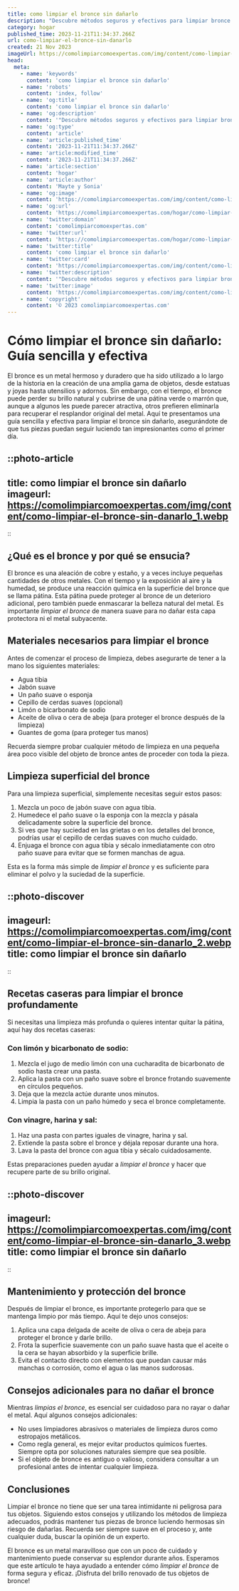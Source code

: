 ```yaml
---
title: como limpiar el bronce sin dañarlo
description: "Descubre métodos seguros y efectivos para limpiar bronce sin dañarlo. Consejos fáciles para mantener su brillo con ingredientes caseros."
category: hogar
published_time: 2023-11-21T11:34:37.266Z
url: como-limpiar-el-bronce-sin-danarlo
created: 21 Nov 2023
imageUrl: https://comolimpiarcomoexpertas.com/img/content/como-limpiar-el-bronce-sin-danarlo_1.webp
head:
  meta:
    - name: 'keywords'
      content: 'como limpiar el bronce sin dañarlo'
    - name: 'robots'
      content: 'index, follow'
    - name: 'og:title'
      content: 'como limpiar el bronce sin dañarlo'
    - name: 'og:description'
      content: '"Descubre métodos seguros y efectivos para limpiar bronce sin dañarlo. Consejos fáciles para mantener su brillo con ingredientes caseros."'
    - name: 'og:type'
      content: 'article'
    - name: 'article:published_time'
      content: '2023-11-21T11:34:37.266Z'
    - name: 'article:modified_time'
      content: '2023-11-21T11:34:37.266Z'
    - name: 'article:section'
      content: 'hogar'
    - name: 'article:author'
      content: 'Mayte y Sonia'
    - name: 'og:image'
      content: 'https://comolimpiarcomoexpertas.com/img/content/como-limpiar-el-bronce-sin-danarlo_3.webp'
    - name: 'og:url'
      content: 'https://comolimpiarcomoexpertas.com/hogar/como-limpiar-el-bronce-sin-danarlo'
    - name: 'twitter:domain'
      content: 'comolimpiarcomoexpertas.com'
    - name: 'twitter:url'
      content: 'https://comolimpiarcomoexpertas.com/hogar/como-limpiar-el-bronce-sin-danarlo'
    - name: 'twitter:title'
      content: 'como limpiar el bronce sin dañarlo'
    - name: 'twitter:card'
      content: 'https://comolimpiarcomoexpertas.com/img/content/como-limpiar-el-bronce-sin-danarlo_3.webp'
    - name: 'twitter:description'
      content: '"Descubre métodos seguros y efectivos para limpiar bronce sin dañarlo. Consejos fáciles para mantener su brillo con ingredientes caseros."'
    - name: 'twitter:image'
      content: 'https://comolimpiarcomoexpertas.com/img/content/como-limpiar-el-bronce-sin-danarlo_3.webp'
    - name: 'copyright'
      content: '© 2023 comolimpiarcomoexpertas.com'
---
```

# Cómo limpiar el bronce sin dañarlo: Guía sencilla y efectiva

El bronce es un metal hermoso y duradero que ha sido utilizado a lo largo de la historia en la creación de una amplia gama de objetos, desde estatuas y joyas hasta utensilios y adornos. Sin embargo, con el tiempo, el bronce puede perder su brillo natural y cubrirse de una pátina verde o marrón que, aunque a algunos les puede parecer atractiva, otros prefieren eliminarla para recuperar el resplandor original del metal. Aquí te presentamos una guía sencilla y efectiva para limpiar el bronce sin dañarlo, asegurándote de que tus piezas puedan seguir luciendo tan impresionantes como el primer día.

::photo-article
---
title: como limpiar el bronce sin dañarlo
imageurl: https://comolimpiarcomoexpertas.com/img/content/como-limpiar-el-bronce-sin-danarlo_1.webp
---
::

## ¿Qué es el bronce y por qué se ensucia?

El bronce es una aleación de cobre y estaño, y a veces incluye pequeñas cantidades de otros metales. Con el tiempo y la exposición al aire y la humedad, se produce una reacción química en la superficie del bronce que se llama pátina. Esta pátina puede proteger al bronce de un deterioro adicional, pero también puede enmascarar la belleza natural del metal. Es importante *limpiar el bronce* de manera suave para no dañar esta capa protectora ni el metal subyacente.

## Materiales necesarios para limpiar el bronce

Antes de comenzar el proceso de limpieza, debes asegurarte de tener a la mano los siguientes materiales:

- Agua tibia
- Jabón suave
- Un paño suave o esponja
- Cepillo de cerdas suaves (opcional)
- Limón o bicarbonato de sodio
- Aceite de oliva o cera de abeja (para proteger el bronce después de la limpieza)
- Guantes de goma (para proteger tus manos)

Recuerda siempre probar cualquier método de limpieza en una pequeña área poco visible del objeto de bronce antes de proceder con toda la pieza.

## Limpieza superficial del bronce

Para una limpieza superficial, simplemente necesitas seguir estos pasos:

1. Mezcla un poco de jabón suave con agua tibia.
2. Humedece el paño suave o la esponja con la mezcla y pásala delicadamente sobre la superficie del bronce.
3. Si ves que hay suciedad en las grietas o en los detalles del bronce, podrías usar el cepillo de cerdas suaves con mucho cuidado.
4. Enjuaga el bronce con agua tibia y sécalo inmediatamente con otro paño suave para evitar que se formen manchas de agua.

Esta es la forma más simple de *limpiar el bronce* y es suficiente para eliminar el polvo y la suciedad de la superficie.


::photo-discover
---
imageurl: https://comolimpiarcomoexpertas.com/img/content/como-limpiar-el-bronce-sin-danarlo_2.webp
title: como limpiar el bronce sin dañarlo
---
::

## Recetas caseras para limpiar el bronce profundamente

Si necesitas una limpieza más profunda o quieres intentar quitar la pátina, aquí hay dos recetas caseras:

### Con limón y bicarbonato de sodio:

1. Mezcla el jugo de medio limón con una cucharadita de bicarbonato de sodio hasta crear una pasta.
2. Aplica la pasta con un paño suave sobre el bronce frotando suavemente en círculos pequeños.
3. Deja que la mezcla actúe durante unos minutos.
4. Limpia la pasta con un paño húmedo y seca el bronce completamente.

### Con vinagre, harina y sal:

1. Haz una pasta con partes iguales de vinagre, harina y sal.
2. Extiende la pasta sobre el bronce y déjala reposar durante una hora.
3. Lava la pasta del bronce con agua tibia y sécalo cuidadosamente.

Estas preparaciones pueden ayudar a *limpiar el bronce* y hacer que recupere parte de su brillo original.


::photo-discover
---
imageurl: https://comolimpiarcomoexpertas.com/img/content/como-limpiar-el-bronce-sin-danarlo_3.webp
title: como limpiar el bronce sin dañarlo
---
::

## Mantenimiento y protección del bronce

Después de limpiar el bronce, es importante protegerlo para que se mantenga limpio por más tiempo. Aquí te dejo unos consejos:

1. Aplica una capa delgada de aceite de oliva o cera de abeja para proteger el bronce y darle brillo.
2. Frota la superficie suavemente con un paño suave hasta que el aceite o la cera se hayan absorbido y la superficie brille.
3. Evita el contacto directo con elementos que puedan causar más manchas o corrosión, como el agua o las manos sudorosas.

## Consejos adicionales para no dañar el bronce

Mientras *limpias el bronce*, es esencial ser cuidadoso para no rayar o dañar el metal. Aquí algunos consejos adicionales:

- No uses limpiadores abrasivos o materiales de limpieza duros como estropajos metálicos.
- Como regla general, es mejor evitar productos químicos fuertes. Siempre opta por soluciones naturales siempre que sea posible.
- Si el objeto de bronce es antiguo o valioso, considera consultar a un profesional antes de intentar cualquier limpieza.

## Conclusiones

Limpiar el bronce no tiene que ser una tarea intimidante ni peligrosa para tus objetos. Siguiendo estos consejos y utilizando los métodos de limpieza adecuados, podrás mantener tus piezas de bronce luciendo hermosas sin riesgo de dañarlas. Recuerda ser siempre suave en el proceso y, ante cualquier duda, buscar la opinión de un experto. 

El bronce es un metal maravilloso que con un poco de cuidado y mantenimiento puede conservar su esplendor durante años. Esperamos que este artículo te haya ayudado a entender cómo *limpiar el bronce* de forma segura y eficaz. ¡Disfruta del brillo renovado de tus objetos de bronce!